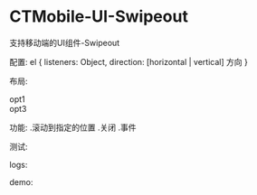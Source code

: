 # CTMobile-UI-Swipeout
支持移动端的UI组件-Swipeout










配置:
el
{
  listeners: Object,
  direction: [horizontal | vertical] 方向
}

布局:
<div class="ct-swipeout swiper-container">
  <div class="swiper-wrapper">
    <div class="swiper-slide ct-swipeout-before">opt1</div>
    <div class="swiper-slide ct-swipeout-main"></div>
    <div class="swiper-slide ct-swipeout-after">opt3</div>
  </div>
</div>

功能:
 .滚动到指定的位置
 .关闭
 .事件
 
测试:
 
logs:
 
demo:
 